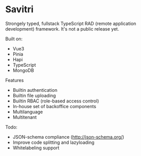 Savitri
=======

Strongely typed, fullstack TypeScript RAD (remote application development) framework.
It's not a public release yet.

Built on:
- Vue3
- Pinia
- Hapi
- TypeScript
- MongoDB

Features
- Builtin authentication
- Builtin file uploading
- Builtin RBAC (role-based access control)
- In-house set of backoffice components
- Multilanguage
- Multitenant

Todo:
- JSON-schema compliance (http://json-schema.org/)
- Improve code splitting and lazyloading
- Whitelabeling support
